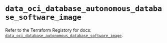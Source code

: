 # `data_oci_database_autonomous_database_software_image`

Refer to the Terraform Registory for docs: [`data_oci_database_autonomous_database_software_image`](https://registry.terraform.io/providers/oracle/oci/6.18.0/docs/data-sources/database_autonomous_database_software_image).

